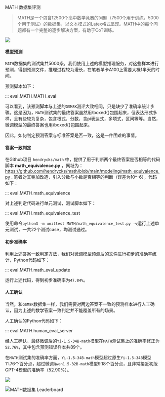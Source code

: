 MATH 数据集评测

> MATH是一个包含12500个高中数学竞赛的问题（7500个用于训练，5000个用于测试）的数据集，以文本模式的Latex格式呈现。MATH中的每个问题都有一个完整的逐步解决方案，有助于CoT训练。

![](https://raw.githubusercontent.com/hendrycks/math/main/dataset_comparison.png)

#### 模型预测

`MATH`数据集的测试集共5000条，我们使用上述的模型推理服务，对这些样本进行预测，得到预测文件，推理过程较为漫长，在笔者单卡A100上需要大概1半天的时间。

预测脚本如下：

::: eval.MATH.MATH_eval

可以看到，该预测脚本与上述的`GSM8K`测评大致相同，只是缺少了准确率统计步骤。这是因为，`MATH`测试集的最终答案虽然用\boxed{}包围起来，但表达形式多样，且有些较为复杂，包含根式，分数，含pi表达式，多项式，区间等等。当然，微调模型的最终答案也用\boxed{}包围起来。

因此，如何判定预测答案与标准答案是否一致，这是一件困难的事情。

#### 答案一致判定

在Github项目 `hendrycks/math` 中，提供了用于判断两个最终答案是否相等的代码脚本 **math\_equivalence.py** ，网址为：<https://github.com/hendrycks/math/blob/main/modeling/math_equivalence.py> . 笔者对其稍加改造，引入分数与小数是否相等的判断（误差为10^-6），代码如下：

::: eval.MATH.math_equivalence

对上述判定代码进行单元测试，测试脚本如下：

::: eval.MATH.math_equivalence_test

使用命令`python3 -m unittest MATH/math_equivalence_test.py -v`运行上述单元测试，一共22个测试case，均测试通过。

#### 初步准确率

利用上述答案一致判定方法，我们对微调模型预测后的文件进行初步的准确率统计，Python代码如下：

::: eval.MATH.math_eval_update

运行上述代码，得到初步准确率为`47.84%`。

#### 人工确认

当然，和`GSM8K`数据集一样，我们需要对两边答案不一致的预测样本进行人工确认，因为上述的数学答案一致判定并不能覆盖所有的场景。

人工确认的Python代码如下：

::: eval.MATH.human_eval_server

经人工确认，最终微调后的`Yi-1.5-34B-math`模型在`MATH`测试集上的准确率修正为`52.76%`，其中包含预测错误样本共89个。

在`MATH`测试集的准确率方面，`Yi-1.5-34B-math`模型超过原生`Yi-1.5-34B`模型11.76个百分点，超过微调`Qwen1.5-32B-math`模型9.18个百分点，且非常接近初版GPT-4模型的准确率（52.90%）。

![](https://s2.loli.net/2024/05/23/bZzN1CgSfLnwkTs.png)

![MATH数据集 Leaderboard](https://s2.loli.net/2024/05/30/RBgrMP53jNGEk92.png)